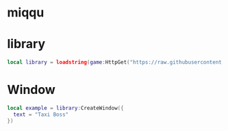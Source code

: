 # miqqu

# library

```lua
local library = loadstring(game:HttpGet("https://raw.githubusercontent.com/Marco8642/science/main/ui%20libs2", true))()
```

# Window

```lua
local example = library:CreateWindow({
  text = "Taxi Boss"
})
```
